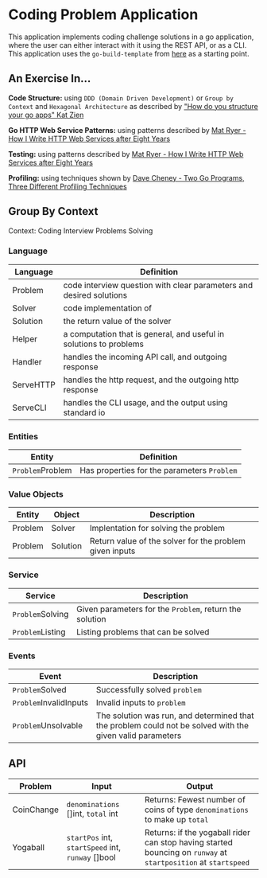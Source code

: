 # Coding Problem Application
This application implements coding challenge solutions in a go application, where the user can either interact with it using the REST API, or as a CLI. This application uses the `go-build-template` from [here](https://github.com/thockin/go-build-template) as a starting point.

## An Exercise In...
**Code Structure:**
using `DDD (Domain Driven Development)` or `Group by Context` and `Hexagonal Architecture` as described by ["How do you structure your go apps" Kat Zien](https://www.youtube.com/watch?v=oL6JBUk6tj0)

**Go HTTP Web Service Patterns:**
using patterns described by [Mat Ryer - How I Write HTTP Web Services after Eight Years](https://www.youtube.com/watch?v=rWBSMsLG8po&list=PLbs4C-FV19dTDAtq1pfvcqx-h8utbiVLu&index=1&t=1553s)

**Testing:**
using patterns described by [Mat Ryer - How I Write HTTP Web Services after Eight Years](https://www.youtube.com/watch?v=rWBSMsLG8po&list=PLbs4C-FV19dTDAtq1pfvcqx-h8utbiVLu&index=1&t=1553s)

**Profiling:**
using techniques shown by [Dave Cheney - Two Go Programs, Three Different Profiling Techniques](https://www.youtube.com/watch?v=nok0aYiGiYA&list=PLbs4C-FV19dTDAtq1pfvcqx-h8utbiVLu&index=2)

## Group By Context
Context: Coding Interview Problems Solving

### Language
| Language  | Definition |
| --------  | ---------- |
| Problem   | code interview question with clear parameters and desired solutions |
| Solver    | code implementation of  | 
| Solution  | the return value of the solver | 
| Helper    | a computation that is general, and useful in solutions to problems |
| Handler   | handles the incoming API call, and outgoing response |
| ServeHTTP | handles the http request, and the outgoing http response |
| ServeCLI  | handles the CLI usage, and the output using standard io |

### Entities
| Entity | Definition |
| ------ | ---------- |
| `Problem`Problem  | Has properties for the parameters `Problem` |

### Value Objects
| Entity  | Object   | Description |
| ------- | -------- | ----------- |
| Problem | Solver   | Implentation for solving the problem |
| Problem | Solution | Return value of the solver for the problem given inputs |

### Service
| Service    | Description |
| ---------- | ----------- | 
| `Problem`Solving | Given parameters for the `Problem`, return the solution | 
| `Problem`Listing | Listing problems that can be solved |

### Events
| Event | Description |
| ----- | ----------- |
| `Problem`Solved | Successfully solved `problem` |
| `Problem`InvalidInputs | Invalid inputs to `problem` |
| `Problem`Unsolvable | The solution was run, and determined that the problem could not be solved with the given valid parameters | 

## API
| Problem    | Input | Output |
| ---------- | ----- | ------ |
| CoinChange | `denominations` []int, `total` int | Returns: Fewest number of coins of type `denominations` to make up `total` |
| Yogaball   | `startPos` int, `startSpeed` int, `runway` []bool | Returns: if the yogaball rider can stop having started bouncing on `runway` at `startposition` at `startspeed` |
